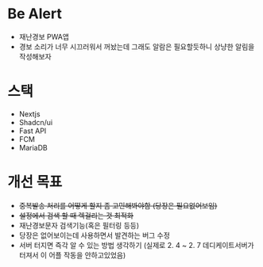 # Be Alert
- 재난경보 PWA앱
- 경보 소리가 너무 시끄러워서 꺼놨는데 그래도 알람은 필요할듯하니 상냥한 알림을 작성해보자

# 스택
- Nextjs
- Shadcn/ui
- Fast API
- FCM
- MariaDB

# 개선 목표
- ~~중복발송 처리를 어떻게 할지 좀 고민해봐야함 (당장은 필요없어보임)~~
- ~~설정에서 검색 할 때 렉걸리는 것 최적화~~
- 재난경보문자 검색기능(혹은 필터링 등등)
- 당장은 없어보이는데 사용하면서 발견하는 버그 수정
- 서버 터지면 즉각 알 수 있는 방법 생각하기 (실제로 2. 4 ~ 2. 7 데디케이트서버가 터져서 이 어플 작동을 안하고있었음)
